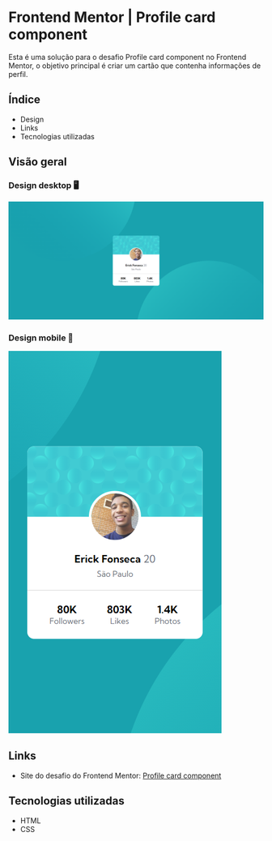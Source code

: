 # Frontend Mentor | Profile card component
Esta é uma solução para o desafio Profile card component no Frontend Mentor, o objetivo principal é criar um cartão que contenha informações de perfil.

## Índice

- Design
- Links
- Tecnologias utilizadas

## Visão geral

### Design desktop 🖥️

<img src="design/desktop-design.png" alt="desktop design">

### Design mobile 📱

<img src="design/mobile-design.png" alt="mobile design">

## Links

- Site do desafio do Frontend Mentor: [Profile card component](https://www.frontendmentor.io/challenges/profile-card-component-cfArpWshJ)

## Tecnologias utilizadas

- HTML
- CSS